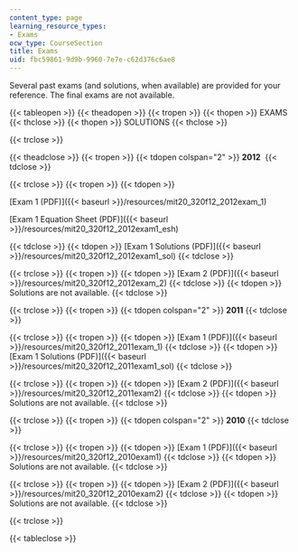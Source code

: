 ```yaml
---
content_type: page
learning_resource_types:
- Exams
ocw_type: CourseSection
title: Exams
uid: fbc59861-9d9b-9960-7e7e-c62d376c6ae8
---
```


Several past exams (and solutions, when available) are provided for your reference. The final exams are not available.

{{< tableopen >}}
{{< theadopen >}}
{{< tropen >}}
{{< thopen >}}
EXAMS
{{< thclose >}}
{{< thopen >}}
SOLUTIONS
{{< thclose >}}

{{< trclose >}}

{{< theadclose >}}
{{< tropen >}}
{{< tdopen colspan="2" >}}
**2012** 
{{< tdclose >}}

{{< trclose >}}
{{< tropen >}}
{{< tdopen >}}


[Exam 1 (PDF)]({{< baseurl >}}/resources/mit20_320f12_2012exam_1)

[Exam 1 Equation Sheet (PDF)]({{< baseurl >}}/resources/mit20_320f12_2012exam1_esh)


{{< tdclose >}}
{{< tdopen >}}
[Exam 1 Solutions (PDF)]({{< baseurl >}}/resources/mit20_320f12_2012exam1_sol)
{{< tdclose >}}

{{< trclose >}}
{{< tropen >}}
{{< tdopen >}}
[Exam 2 (PDF)]({{< baseurl >}}/resources/mit20_320f12_2012exam_2)
{{< tdclose >}}
{{< tdopen >}}
Solutions are not available.
{{< tdclose >}}

{{< trclose >}}
{{< tropen >}}
{{< tdopen colspan="2" >}}
**2011** 
{{< tdclose >}}

{{< trclose >}}
{{< tropen >}}
{{< tdopen >}}
[Exam 1 (PDF)]({{< baseurl >}}/resources/mit20_320f12_2011exam_1)
{{< tdclose >}}
{{< tdopen >}}
[Exam 1 Solutions (PDF)]({{< baseurl >}}/resources/mit20_320f12_2011exam1_sol)
{{< tdclose >}}

{{< trclose >}}
{{< tropen >}}
{{< tdopen >}}
[Exam 2 (PDF)]({{< baseurl >}}/resources/mit20_320f12_2011exam2)
{{< tdclose >}}
{{< tdopen >}}
Solutions are not available.
{{< tdclose >}}

{{< trclose >}}
{{< tropen >}}
{{< tdopen colspan="2" >}}
**2010** 
{{< tdclose >}}

{{< trclose >}}
{{< tropen >}}
{{< tdopen >}}
[Exam 1 (PDF)]({{< baseurl >}}/resources/mit20_320f12_2010exam1)
{{< tdclose >}}
{{< tdopen >}}
Solutions are not available.
{{< tdclose >}}

{{< trclose >}}
{{< tropen >}}
{{< tdopen >}}
[Exam 2 (PDF)]({{< baseurl >}}/resources/mit20_320f12_2010exam2)
{{< tdclose >}}
{{< tdopen >}}
Solutions are not available.
{{< tdclose >}}

{{< trclose >}}

{{< tableclose >}}